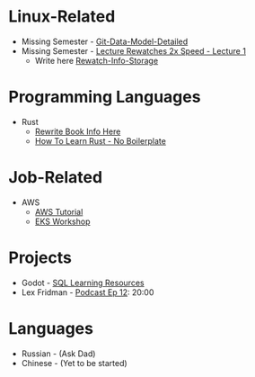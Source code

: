 # Linux-Related
- Missing Semester - [Git-Data-Model-Detailed](http://jwiegley.github.io/git-from-the-bottom-up/2-The-Index/1-meet-the-middle-man.html)
- Missing Semester - [Lecture Rewatches 2x Speed - Lecture 1](https://www.youtube.com/watch?v=Z56Jmr9Z34Q&t=2560s)
	- Write here [Rewatch-Info-Storage]([[missing-semester-rewatches-info]])

# Programming Languages
- Rust
    - [Rewrite Book Info Here](ultralearning-hierachy)
    - [How To Learn Rust - No Boilerplate]([[how-to-learn-rust]])
 
# Job-Related
- AWS
    - [AWS Tutorial](https://catalog.workshops.aws/general-immersionday/en-US/basic-modules/20-vpc)
    - [EKS Workshop](https://www.eksworkshop.com/docs/introduction)

# Projects
- Godot - [SQL Learning Resources]([[sqlite-resources]])
- Lex Fridman - [Podcast Ep 12](https://www.youtube.com/watch?v=b7bStIQovcY): 20:00

# Languages
- Russian - (Ask Dad)
- Chinese - (Yet to be started)
